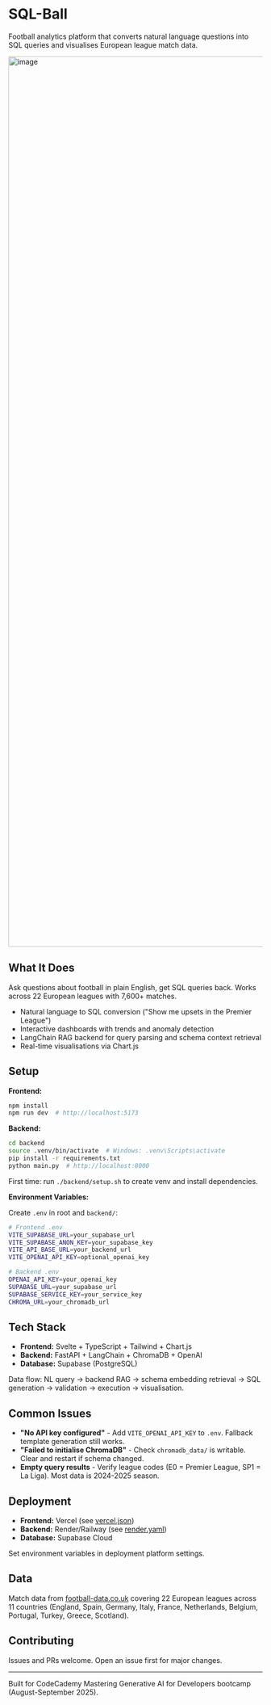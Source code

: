 # SQL-Ball

Football analytics platform that converts natural language questions into SQL queries and visualises European league match data.

<img width="2964" height="1764" alt="image" src="https://github.com/user-attachments/assets/f40dd4fb-cd67-434a-b1ad-c08ab8a85b6e" />

## What It Does

Ask questions about football in plain English, get SQL queries back. Works across 22 European leagues with 7,600+ matches.

- Natural language to SQL conversion ("Show me upsets in the Premier League")
- Interactive dashboards with trends and anomaly detection
- LangChain RAG backend for query parsing and schema context retrieval
- Real-time visualisations via Chart.js

## Setup

**Frontend:**
```bash
npm install
npm run dev  # http://localhost:5173
```

**Backend:**
```bash
cd backend
source .venv/bin/activate  # Windows: .venv\Scripts\activate
pip install -r requirements.txt
python main.py  # http://localhost:8000
```

First time: run `./backend/setup.sh` to create venv and install dependencies.

**Environment Variables:**

Create `.env` in root and `backend/`:

```bash
# Frontend .env
VITE_SUPABASE_URL=your_supabase_url
VITE_SUPABASE_ANON_KEY=your_supabase_key
VITE_API_BASE_URL=your_backend_url
VITE_OPENAI_API_KEY=optional_openai_key

# Backend .env
OPENAI_API_KEY=your_openai_key
SUPABASE_URL=your_supabase_url
SUPABASE_SERVICE_KEY=your_service_key
CHROMA_URL=your_chromadb_url
```

## Tech Stack

- **Frontend:** Svelte + TypeScript + Tailwind + Chart.js
- **Backend:** FastAPI + LangChain + ChromaDB + OpenAI
- **Database:** Supabase (PostgreSQL)

Data flow: NL query → backend RAG → schema embedding retrieval → SQL generation → validation → execution → visualisation.

## Common Issues

- **"No API key configured"** - Add `VITE_OPENAI_API_KEY` to `.env`. Fallback template generation still works.
- **"Failed to initialise ChromaDB"** - Check `chromadb_data/` is writable. Clear and restart if schema changed.
- **Empty query results** - Verify league codes (E0 = Premier League, SP1 = La Liga). Most data is 2024-2025 season.

## Deployment

- **Frontend:** Vercel (see [vercel.json](vercel.json))
- **Backend:** Render/Railway (see [render.yaml](render.yaml))
- **Database:** Supabase Cloud

Set environment variables in deployment platform settings. 

## Data

Match data from [football-data.co.uk](https://www.football-data.co.uk/data.php) covering 22 European leagues across 11 countries (England, Spain, Germany, Italy, France, Netherlands, Belgium, Portugal, Turkey, Greece, Scotland).

## Contributing

Issues and PRs welcome. Open an issue first for major changes.

---

Built for CodeCademy Mastering Generative AI for Developers bootcamp (August-September 2025).
